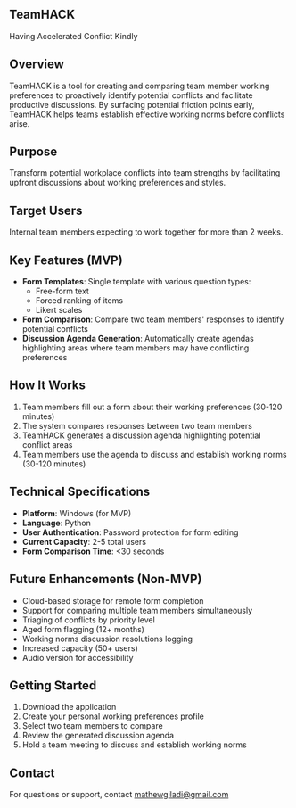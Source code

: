 ##  TeamHACK

Having Accelerated Conflict Kindly

## Overview
TeamHACK is a tool for creating and comparing team member working preferences to proactively identify potential conflicts and facilitate productive discussions. By surfacing potential friction points early, TeamHACK helps teams establish effective working norms before conflicts arise.

## Purpose
Transform potential workplace conflicts into team strengths by facilitating upfront discussions about working preferences and styles.

## Target Users
Internal team members expecting to work together for more than 2 weeks.

## Key Features (MVP)
- **Form Templates**: Single template with various question types:
  - Free-form text
  - Forced ranking of items
  - Likert scales
- **Form Comparison**: Compare two team members' responses to identify potential conflicts
- **Discussion Agenda Generation**: Automatically create agendas highlighting areas where team members may have conflicting preferences

## How It Works
1. Team members fill out a form about their working preferences (30-120 minutes)
2. The system compares responses between two team members
3. TeamHACK generates a discussion agenda highlighting potential conflict areas
4. Team members use the agenda to discuss and establish working norms (30-120 minutes)

## Technical Specifications
- **Platform**: Windows (for MVP)
- **Language**: Python
- **User Authentication**: Password protection for form editing
- **Current Capacity**: 2-5 total users
- **Form Comparison Time**: <30 seconds

## Future Enhancements (Non-MVP)
- Cloud-based storage for remote form completion
- Support for comparing multiple team members simultaneously
- Triaging of conflicts by priority level
- Aged form flagging (12+ months)
- Working norms discussion resolutions logging
- Increased capacity (50+ users)
- Audio version for accessibility

## Getting Started
1. Download the application
2. Create your personal working preferences profile
3. Select two team members to compare
4. Review the generated discussion agenda
5. Hold a team meeting to discuss and establish working norms

## Contact
For questions or support, contact mathewgiladi@gmail.com